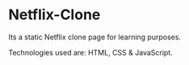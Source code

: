 # Netflix-Clone
Its a static Netflix clone page for learning purposes.

Technologies used are: HTML, CSS & JavaScript.
